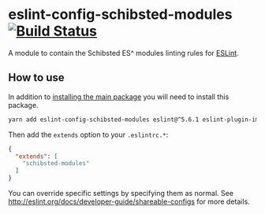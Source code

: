 # eslint-config-schibsted-modules [![Build Status](https://travis-ci.org/schibsted/eslint-config-schibsted.svg?branch=master)](https://travis-ci.org/schibsted/eslint-config-schibsted)

A module to contain the Schibsted ES^ modules linting rules for [ESLint](http://eslint.org/).

## How to use

In addition to [installing the main package](../eslint-config-schibsted/README.md) you will need to install this package.

```bash
yarn add eslint-config-schibsted-modules eslint@^5.6.1 eslint-plugin-import@^2.14.0 -D
```

Then add the `extends` option to your `.eslintrc.*`:

```json
{
  "extends": [
    "schibsted-modules"
  ]
}
```

You can override specific settings by specifying them as normal. See <http://eslint.org/docs/developer-guide/shareable-configs> for more details.
